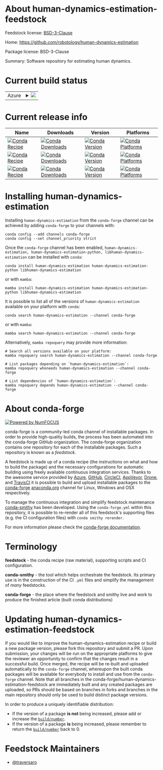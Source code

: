 About human-dynamics-estimation-feedstock
=========================================

Feedstock license: [BSD-3-Clause](https://github.com/conda-forge/human-dynamics-estimation-feedstock/blob/main/LICENSE.txt)

Home: https://github.com/robotology/human-dynamics-estimation

Package license: BSD-3-Clause

Summary: Software repository for estimating human dynamics.

Current build status
====================


<table>
    
  <tr>
    <td>Azure</td>
    <td>
      <details>
        <summary>
          <a href="https://dev.azure.com/conda-forge/feedstock-builds/_build/latest?definitionId=23514&branchName=main">
            <img src="https://dev.azure.com/conda-forge/feedstock-builds/_apis/build/status/human-dynamics-estimation-feedstock?branchName=main">
          </a>
        </summary>
        <table>
          <thead><tr><th>Variant</th><th>Status</th></tr></thead>
          <tbody><tr>
              <td>linux_64</td>
              <td>
                <a href="https://dev.azure.com/conda-forge/feedstock-builds/_build/latest?definitionId=23514&branchName=main">
                  <img src="https://dev.azure.com/conda-forge/feedstock-builds/_apis/build/status/human-dynamics-estimation-feedstock?branchName=main&jobName=linux&configuration=linux%20linux_64_" alt="variant">
                </a>
              </td>
            </tr><tr>
              <td>linux_aarch64</td>
              <td>
                <a href="https://dev.azure.com/conda-forge/feedstock-builds/_build/latest?definitionId=23514&branchName=main">
                  <img src="https://dev.azure.com/conda-forge/feedstock-builds/_apis/build/status/human-dynamics-estimation-feedstock?branchName=main&jobName=linux&configuration=linux%20linux_aarch64_" alt="variant">
                </a>
              </td>
            </tr><tr>
              <td>linux_ppc64le</td>
              <td>
                <a href="https://dev.azure.com/conda-forge/feedstock-builds/_build/latest?definitionId=23514&branchName=main">
                  <img src="https://dev.azure.com/conda-forge/feedstock-builds/_apis/build/status/human-dynamics-estimation-feedstock?branchName=main&jobName=linux&configuration=linux%20linux_ppc64le_" alt="variant">
                </a>
              </td>
            </tr><tr>
              <td>osx_64</td>
              <td>
                <a href="https://dev.azure.com/conda-forge/feedstock-builds/_build/latest?definitionId=23514&branchName=main">
                  <img src="https://dev.azure.com/conda-forge/feedstock-builds/_apis/build/status/human-dynamics-estimation-feedstock?branchName=main&jobName=osx&configuration=osx%20osx_64_" alt="variant">
                </a>
              </td>
            </tr><tr>
              <td>osx_arm64</td>
              <td>
                <a href="https://dev.azure.com/conda-forge/feedstock-builds/_build/latest?definitionId=23514&branchName=main">
                  <img src="https://dev.azure.com/conda-forge/feedstock-builds/_apis/build/status/human-dynamics-estimation-feedstock?branchName=main&jobName=osx&configuration=osx%20osx_arm64_" alt="variant">
                </a>
              </td>
            </tr><tr>
              <td>win_64</td>
              <td>
                <a href="https://dev.azure.com/conda-forge/feedstock-builds/_build/latest?definitionId=23514&branchName=main">
                  <img src="https://dev.azure.com/conda-forge/feedstock-builds/_apis/build/status/human-dynamics-estimation-feedstock?branchName=main&jobName=win&configuration=win%20win_64_" alt="variant">
                </a>
              </td>
            </tr>
          </tbody>
        </table>
      </details>
    </td>
  </tr>
</table>

Current release info
====================

| Name | Downloads | Version | Platforms |
| --- | --- | --- | --- |
| [![Conda Recipe](https://img.shields.io/badge/recipe-human--dynamics--estimation-green.svg)](https://anaconda.org/conda-forge/human-dynamics-estimation) | [![Conda Downloads](https://img.shields.io/conda/dn/conda-forge/human-dynamics-estimation.svg)](https://anaconda.org/conda-forge/human-dynamics-estimation) | [![Conda Version](https://img.shields.io/conda/vn/conda-forge/human-dynamics-estimation.svg)](https://anaconda.org/conda-forge/human-dynamics-estimation) | [![Conda Platforms](https://img.shields.io/conda/pn/conda-forge/human-dynamics-estimation.svg)](https://anaconda.org/conda-forge/human-dynamics-estimation) |
| [![Conda Recipe](https://img.shields.io/badge/recipe-human--dynamics--estimation--python-green.svg)](https://anaconda.org/conda-forge/human-dynamics-estimation-python) | [![Conda Downloads](https://img.shields.io/conda/dn/conda-forge/human-dynamics-estimation-python.svg)](https://anaconda.org/conda-forge/human-dynamics-estimation-python) | [![Conda Version](https://img.shields.io/conda/vn/conda-forge/human-dynamics-estimation-python.svg)](https://anaconda.org/conda-forge/human-dynamics-estimation-python) | [![Conda Platforms](https://img.shields.io/conda/pn/conda-forge/human-dynamics-estimation-python.svg)](https://anaconda.org/conda-forge/human-dynamics-estimation-python) |
| [![Conda Recipe](https://img.shields.io/badge/recipe-libhuman--dynamics--estimation-green.svg)](https://anaconda.org/conda-forge/libhuman-dynamics-estimation) | [![Conda Downloads](https://img.shields.io/conda/dn/conda-forge/libhuman-dynamics-estimation.svg)](https://anaconda.org/conda-forge/libhuman-dynamics-estimation) | [![Conda Version](https://img.shields.io/conda/vn/conda-forge/libhuman-dynamics-estimation.svg)](https://anaconda.org/conda-forge/libhuman-dynamics-estimation) | [![Conda Platforms](https://img.shields.io/conda/pn/conda-forge/libhuman-dynamics-estimation.svg)](https://anaconda.org/conda-forge/libhuman-dynamics-estimation) |

Installing human-dynamics-estimation
====================================

Installing `human-dynamics-estimation` from the `conda-forge` channel can be achieved by adding `conda-forge` to your channels with:

```
conda config --add channels conda-forge
conda config --set channel_priority strict
```

Once the `conda-forge` channel has been enabled, `human-dynamics-estimation, human-dynamics-estimation-python, libhuman-dynamics-estimation` can be installed with `conda`:

```
conda install human-dynamics-estimation human-dynamics-estimation-python libhuman-dynamics-estimation
```

or with `mamba`:

```
mamba install human-dynamics-estimation human-dynamics-estimation-python libhuman-dynamics-estimation
```

It is possible to list all of the versions of `human-dynamics-estimation` available on your platform with `conda`:

```
conda search human-dynamics-estimation --channel conda-forge
```

or with `mamba`:

```
mamba search human-dynamics-estimation --channel conda-forge
```

Alternatively, `mamba repoquery` may provide more information:

```
# Search all versions available on your platform:
mamba repoquery search human-dynamics-estimation --channel conda-forge

# List packages depending on `human-dynamics-estimation`:
mamba repoquery whoneeds human-dynamics-estimation --channel conda-forge

# List dependencies of `human-dynamics-estimation`:
mamba repoquery depends human-dynamics-estimation --channel conda-forge
```


About conda-forge
=================

[![Powered by
NumFOCUS](https://img.shields.io/badge/powered%20by-NumFOCUS-orange.svg?style=flat&colorA=E1523D&colorB=007D8A)](https://numfocus.org)

conda-forge is a community-led conda channel of installable packages.
In order to provide high-quality builds, the process has been automated into the
conda-forge GitHub organization. The conda-forge organization contains one repository
for each of the installable packages. Such a repository is known as a *feedstock*.

A feedstock is made up of a conda recipe (the instructions on what and how to build
the package) and the necessary configurations for automatic building using freely
available continuous integration services. Thanks to the awesome service provided by
[Azure](https://azure.microsoft.com/en-us/services/devops/), [GitHub](https://github.com/),
[CircleCI](https://circleci.com/), [AppVeyor](https://www.appveyor.com/),
[Drone](https://cloud.drone.io/welcome), and [TravisCI](https://travis-ci.com/)
it is possible to build and upload installable packages to the
[conda-forge](https://anaconda.org/conda-forge) [anaconda.org](https://anaconda.org/)
channel for Linux, Windows and OSX respectively.

To manage the continuous integration and simplify feedstock maintenance
[conda-smithy](https://github.com/conda-forge/conda-smithy) has been developed.
Using the ``conda-forge.yml`` within this repository, it is possible to re-render all of
this feedstock's supporting files (e.g. the CI configuration files) with ``conda smithy rerender``.

For more information please check the [conda-forge documentation](https://conda-forge.org/docs/).

Terminology
===========

**feedstock** - the conda recipe (raw material), supporting scripts and CI configuration.

**conda-smithy** - the tool which helps orchestrate the feedstock.
                   Its primary use is in the construction of the CI ``.yml`` files
                   and simplify the management of *many* feedstocks.

**conda-forge** - the place where the feedstock and smithy live and work to
                  produce the finished article (built conda distributions)


Updating human-dynamics-estimation-feedstock
============================================

If you would like to improve the human-dynamics-estimation recipe or build a new
package version, please fork this repository and submit a PR. Upon submission,
your changes will be run on the appropriate platforms to give the reviewer an
opportunity to confirm that the changes result in a successful build. Once
merged, the recipe will be re-built and uploaded automatically to the
`conda-forge` channel, whereupon the built conda packages will be available for
everybody to install and use from the `conda-forge` channel.
Note that all branches in the conda-forge/human-dynamics-estimation-feedstock are
immediately built and any created packages are uploaded, so PRs should be based
on branches in forks and branches in the main repository should only be used to
build distinct package versions.

In order to produce a uniquely identifiable distribution:
 * If the version of a package **is not** being increased, please add or increase
   the [``build/number``](https://docs.conda.io/projects/conda-build/en/latest/resources/define-metadata.html#build-number-and-string).
 * If the version of a package **is** being increased, please remember to return
   the [``build/number``](https://docs.conda.io/projects/conda-build/en/latest/resources/define-metadata.html#build-number-and-string)
   back to 0.

Feedstock Maintainers
=====================

* [@traversaro](https://github.com/traversaro/)

